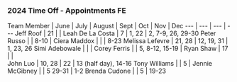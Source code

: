 ### 2024 Time Off - Appointments FE 

Team Member | June | July | August | Sept | Oct | Nov | Dec
--- | --- | --- | ---
Jeff Roof | 21 |  | 
Leah De La Costa | 7 | 1, 22 | 2, 7-9, 26, 29-30
Peter Russo | | 8-10 | 
Ciera Maddox | |  | 8-23
Melissa Lefevre | 21, 28 | 12, 19, 31 | 1, 23, 26
Simi Adebowale |  |  | 
Corey Ferris |  | 5, 8-12, 15-19 | 
Ryan Shaw | 17 |  |  
John Luo | 10, 28 | 22 | 13 (half day), 14-16
Tony Williams |  | 5 | 
Jennie McGibney |  | 5 29-31 | 1-2 
Brenda Cudone |  | 5 |  19-23


